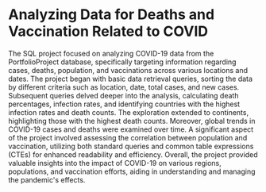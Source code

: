 # Analyzing Data for Deaths and Vaccination Related to COVID
The SQL project focused on analyzing COVID-19 data from the PortfolioProject database, specifically targeting information regarding cases, deaths, population, and vaccinations across various locations and dates. The project began with basic data retrieval queries, sorting the data by different criteria such as location, date, total cases, and new cases. Subsequent queries delved deeper into the analysis, calculating death percentages, infection rates, and identifying countries with the highest infection rates and death counts. The exploration extended to continents, highlighting those with the highest death counts. Moreover, global trends in COVID-19 cases and deaths were examined over time. A significant aspect of the project involved assessing the correlation between population and vaccination, utilizing both standard queries and common table expressions (CTEs) for enhanced readability and efficiency. Overall, the project provided valuable insights into the impact of COVID-19 on various regions, populations, and vaccination efforts, aiding in understanding and managing the pandemic's effects.
